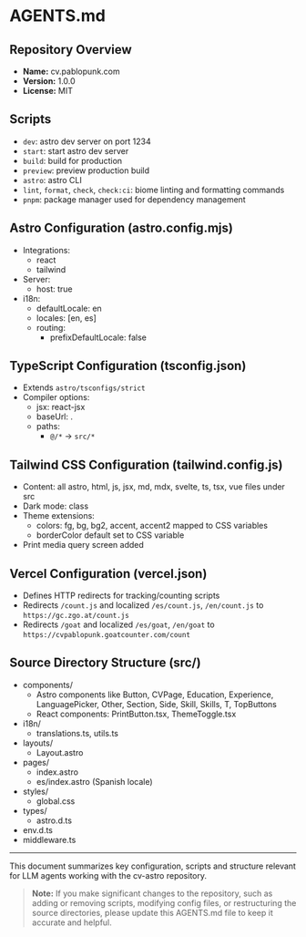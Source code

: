 # AGENTS.md

## Repository Overview

- **Name:** cv.pablopunk.com
- **Version:** 1.0.0
- **License:** MIT

## Scripts

- `dev`: astro dev server on port 1234
- `start`: start astro dev server
- `build`: build for production
- `preview`: preview production build
- `astro`: astro CLI
- `lint`, `format`, `check`, `check:ci`: biome linting and formatting commands
- `pnpm`: package manager used for dependency management

## Astro Configuration (astro.config.mjs)

- Integrations:
  - react
  - tailwind
- Server:
  - host: true
- i18n:
  - defaultLocale: en
  - locales: [en, es]
  - routing:
    - prefixDefaultLocale: false

## TypeScript Configuration (tsconfig.json)

- Extends `astro/tsconfigs/strict`
- Compiler options:
  - jsx: react-jsx
  - baseUrl: .
  - paths:
    - `@/*` -> `src/*`

## Tailwind CSS Configuration (tailwind.config.js)

- Content: all astro, html, js, jsx, md, mdx, svelte, ts, tsx, vue files under src
- Dark mode: class
- Theme extensions:
  - colors: fg, bg, bg2, accent, accent2 mapped to CSS variables
  - borderColor default set to CSS variable
- Print media query screen added

## Vercel Configuration (vercel.json)

- Defines HTTP redirects for tracking/counting scripts
- Redirects `/count.js` and localized `/es/count.js`, `/en/count.js` to `https://gc.zgo.at/count.js`
- Redirects `/goat` and localized `/es/goat`, `/en/goat` to `https://cvpablopunk.goatcounter.com/count`

## Source Directory Structure (src/)

- components/
  - Astro components like Button, CVPage, Education, Experience, LanguagePicker, Other, Section, Side, Skill, Skills, T, TopButtons
  - React components: PrintButton.tsx, ThemeToggle.tsx
- i18n/
  - translations.ts, utils.ts
- layouts/
  - Layout.astro
- pages/
  - index.astro
  - es/index.astro (Spanish locale)
- styles/
  - global.css
- types/
  - astro.d.ts
- env.d.ts
- middleware.ts

---
This document summarizes key configuration, scripts and structure relevant for LLM agents working with the cv-astro repository.

> **Note:** If you make significant changes to the repository, such as adding or removing scripts, modifying config files, or restructuring the source directories, please update this AGENTS.md file to keep it accurate and helpful.
